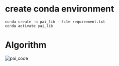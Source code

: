 # create conda environment
    conda create -n pai_lib --file requirement.txt
    conda activate pai_lib
# Algorithm
![pai_code](https://github.com/user-attachments/assets/3fa26af2-5de5-4bc3-a2f0-fa0886512f53)
